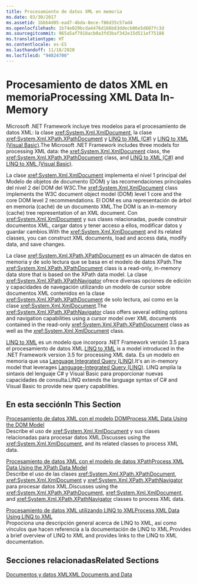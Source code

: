 ```yaml
---
title: Procesamiento de datos XML en memoria
ms.date: 03/30/2017
ms.assetid: 1bbb4d05-ead7-4bda-8ece-f86d35c57ad4
ms.openlocfilehash: 1b74e029bcda4476d166b83ddecb06e5d607fc3d
ms.sourcegitcommit: 965a5af7918acb0a3fd3baf342e15d511ef75188
ms.translationtype: HT
ms.contentlocale: es-ES
ms.lasthandoff: 11/18/2020
ms.locfileid: "94824700"
---
```

# <a name="processing-xml-data-in-memory"></a><span data-ttu-id="12a34-102">Procesamiento de datos XML en memoria</span><span class="sxs-lookup"><span data-stu-id="12a34-102">Processing XML Data In-Memory</span></span>
<span data-ttu-id="12a34-103">Microsoft .NET Framework incluye tres modelos para el procesamiento de datos XML: la clase <xref:System.Xml.XmlDocument>, la clase <xref:System.Xml.XPath.XPathDocument> y [LINQ to XML (C#)](../../linq/linq-xml-overview.md) y [LINQ to XML (Visual Basic)](../../linq/linq-xml-overview.md).</span><span class="sxs-lookup"><span data-stu-id="12a34-103">The Microsoft .NET Framework includes three models for processing XML data: the <xref:System.Xml.XmlDocument> class, the <xref:System.Xml.XPath.XPathDocument> class, and [LINQ to XML (C#)](../../linq/linq-xml-overview.md) and [LINQ to XML (Visual Basic)](../../linq/linq-xml-overview.md).</span></span>  
  
 <span data-ttu-id="12a34-104">La clase <xref:System.Xml.XmlDocument> implementa el nivel 1 principal del Modelo de objetos de documento (DOM) y las recomendaciones principales del nivel 2 del DOM del W3C.</span><span class="sxs-lookup"><span data-stu-id="12a34-104">The <xref:System.Xml.XmlDocument> class implements the W3C document object model (DOM) level 1 core and the core DOM level 2 recommendations.</span></span> <span data-ttu-id="12a34-105">El DOM es una representación de árbol en memoria (caché) de un documento XML.</span><span class="sxs-lookup"><span data-stu-id="12a34-105">The DOM is an in-memory (cache) tree representation of an XML document.</span></span> <span data-ttu-id="12a34-106">Con <xref:System.Xml.XmlDocument> y  sus clases relacionadas, puede construir documentos XML, cargar datos y tener acceso a ellos, modificar datos y guardar cambios.</span><span class="sxs-lookup"><span data-stu-id="12a34-106">With the <xref:System.Xml.XmlDocument> and its related classes, you can construct XML documents, load and access data, modify data, and save changes.</span></span>  
  
 <span data-ttu-id="12a34-107">La clase <xref:System.Xml.XPath.XPathDocument> es un almacén de datos en memoria y de solo lectura que se basa en el modelo de datos XPath.</span><span class="sxs-lookup"><span data-stu-id="12a34-107">The <xref:System.Xml.XPath.XPathDocument> class is a read-only, in-memory data store that is based on the XPath data model.</span></span> <span data-ttu-id="12a34-108">La clase <xref:System.Xml.XPath.XPathNavigator> ofrece diversas opciones de edición y capacidades de navegación utilizando un modelo de cursor sobre documentos XML contenidos en la clase <xref:System.Xml.XPath.XPathDocument> de solo lectura, así como en la clase <xref:System.Xml.XmlDocument>.</span><span class="sxs-lookup"><span data-stu-id="12a34-108">The <xref:System.Xml.XPath.XPathNavigator> class offers several editing options and navigation capabilities using a cursor model over XML documents contained in the read-only <xref:System.Xml.XPath.XPathDocument> class as well as the <xref:System.Xml.XmlDocument> class.</span></span>  
  
 <span data-ttu-id="12a34-109">[LINQ to XML](../../linq/linq-xml-overview.md) es un modelo que incorpora .NET Framework versión 3.5 para el procesamiento de datos XML.</span><span class="sxs-lookup"><span data-stu-id="12a34-109">[LINQ to XML](../../linq/linq-xml-overview.md) is a model introduced in the .NET Framework version 3.5 for processing XML data.</span></span> <span data-ttu-id="12a34-110">Es un modelo en memoria que usa [Language Integrated Query (LINQ)](../../../csharp/programming-guide/concepts/linq/index.md).</span><span class="sxs-lookup"><span data-stu-id="12a34-110">It's an in-memory model that leverages [Language-Integrated Query (LINQ)](../../../csharp/programming-guide/concepts/linq/index.md).</span></span> <span data-ttu-id="12a34-111">LINQ amplía la sintaxis del lenguaje C# y Visual Basic para proporcionar nuevas capacidades de consulta.</span><span class="sxs-lookup"><span data-stu-id="12a34-111">LINQ extends the language syntax of C# and Visual Basic to provide new query capabilities.</span></span>  
  
## <a name="in-this-section"></a><span data-ttu-id="12a34-112">En esta sección</span><span class="sxs-lookup"><span data-stu-id="12a34-112">In This Section</span></span>  
 [<span data-ttu-id="12a34-113">Procesamiento de datos XML con el modelo DOM</span><span class="sxs-lookup"><span data-stu-id="12a34-113">Process XML Data Using the DOM Model</span></span>](process-xml-data-using-the-dom-model.md)  
 <span data-ttu-id="12a34-114">Describe el uso de <xref:System.Xml.XmlDocument> y sus clases relacionadas para procesar datos XML.</span><span class="sxs-lookup"><span data-stu-id="12a34-114">Discusses using the <xref:System.Xml.XmlDocument>, and its related classes to process XML data.</span></span>  
  
 [<span data-ttu-id="12a34-115">Procesamiento de datos XML con el modelo de datos XPath</span><span class="sxs-lookup"><span data-stu-id="12a34-115">Process XML Data Using the XPath Data Model</span></span>](process-xml-data-using-the-xpath-data-model.md)  
 <span data-ttu-id="12a34-116">Describe el uso de las clases <xref:System.Xml.XPath.XPathDocument>, <xref:System.Xml.XmlDocument> y <xref:System.Xml.XPath.XPathNavigator> para procesar datos XML.</span><span class="sxs-lookup"><span data-stu-id="12a34-116">Discusses using the <xref:System.Xml.XPath.XPathDocument>, <xref:System.Xml.XmlDocument>, and <xref:System.Xml.XPath.XPathNavigator> classes to process XML data.</span></span>  
  
 [<span data-ttu-id="12a34-117">Procesamiento de datos XML utilizando LINQ to XML</span><span class="sxs-lookup"><span data-stu-id="12a34-117">Process XML Data Using LINQ to XML</span></span>](process-xml-data-using-linq-to-xml.md)  
 <span data-ttu-id="12a34-118">Propociona una descripción general acerca de LINQ to XML, así como vínculos que hacen referencia a la documentación de LINQ to XML.</span><span class="sxs-lookup"><span data-stu-id="12a34-118">Provides a brief overview of LINQ to XML and provides links to the LINQ to XML documentation.</span></span>  
  
## <a name="related-sections"></a><span data-ttu-id="12a34-119">Secciones relacionadas</span><span class="sxs-lookup"><span data-stu-id="12a34-119">Related Sections</span></span>  
 [<span data-ttu-id="12a34-120">Documentos y datos XML</span><span class="sxs-lookup"><span data-stu-id="12a34-120">XML Documents and Data</span></span>](index.md)
